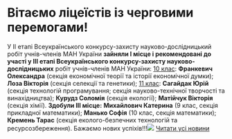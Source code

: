 
# Вітаємо ліцеїстів із черговими перемогами!
У ІІ етапі Всеукраїнського конкурсу-захисту науково-дослідницький робіт учнів-членів МАН України **зайняли І місце і рекомендовані до участі у ІІІ етапі Всеукраїнського конкурсу-захисту науково-дослідницьких** робіт учнів-членів МАН України:
<u>10 клас</u>: **Франкевич Олександра** (секція економічної теорії та історії економічної думки); **Лоза Вікторія** (секція селекції та генетики);
<u>11 клас</u>: **Сагайдак Юрій** (секція технологій програмування; секція науково-технічної творчості та винахідництва); **Курудз Соломія** (секція екології); **Матійчук Вікторія** (секція хімії).
**Здобули ІІІ місце:**
**Михайлович Катерина** (9 клас, секція прикладної математики);
**Манько Софія** (10 клас, секція математики);
**Кремень Тарас** (секція еколого-безпечних технологій та ресурсозбереження).
Бажаємо нових успіхів!!!![](/images/вітаємо-ліцеїстів-із-черговими-перемогами/дипломи.jpg)
[Читати усі новини](/news)
       